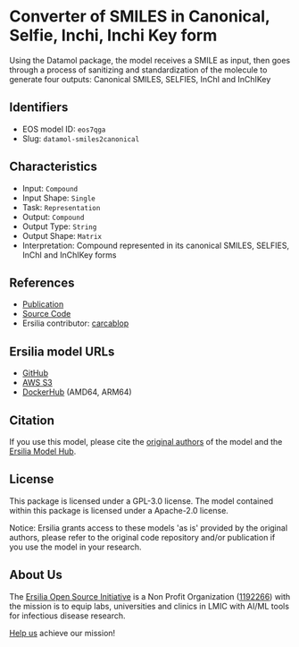 # Converter of SMILES in Canonical, Selfie, Inchi, Inchi Key form

Using the Datamol package, the model receives a SMILE as input, then goes through a process of sanitizing and standardization of the molecule to generate four outputs: Canonical SMILES, SELFIES, InChI and InChIKey

## Identifiers

* EOS model ID: `eos7qga`
* Slug: `datamol-smiles2canonical`

## Characteristics

* Input: `Compound`
* Input Shape: `Single`
* Task: `Representation`
* Output: `Compound`
* Output Type: `String`
* Output Shape: `Matrix`
* Interpretation: Compound represented in its canonical SMILES, SELFIES, InChI and InChIKey forms

## References

* [Publication](https://doc.datamol.io/stable/tutorials/Preprocessing.html)
* [Source Code](https://github.com/datamol-org/datamol)
* Ersilia contributor: [carcablop](https://github.com/carcablop)

## Ersilia model URLs
* [GitHub](https://github.com/ersilia-os/eos7qga)
* [AWS S3](https://ersilia-models-zipped.s3.eu-central-1.amazonaws.com/eos7qga.zip)
* [DockerHub](https://hub.docker.com/r/ersiliaos/eos7qga) (AMD64, ARM64)

## Citation

If you use this model, please cite the [original authors](https://doc.datamol.io/stable/tutorials/Preprocessing.html) of the model and the [Ersilia Model Hub](https://github.com/ersilia-os/ersilia/blob/master/CITATION.cff).

## License

This package is licensed under a GPL-3.0 license. The model contained within this package is licensed under a Apache-2.0 license.

Notice: Ersilia grants access to these models 'as is' provided by the original authors, please refer to the original code repository and/or publication if you use the model in your research.

## About Us

The [Ersilia Open Source Initiative](https://ersilia.io) is a Non Profit Organization ([1192266](https://register-of-charities.charitycommission.gov.uk/charity-search/-/charity-details/5170657/full-print)) with the mission is to equip labs, universities and clinics in LMIC with AI/ML tools for infectious disease research.

[Help us](https://www.ersilia.io/donate) achieve our mission!